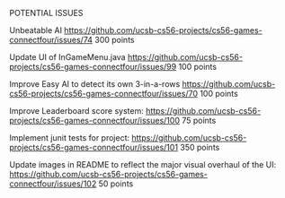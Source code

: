 POTENTIAL ISSUES

Unbeatable AI
https://github.com/ucsb-cs56-projects/cs56-games-connectfour/issues/74
300 points

Update UI of InGameMenu.java
https://github.com/ucsb-cs56-projects/cs56-games-connectfour/issues/99
100 points

Improve Easy AI to detect its own 3-in-a-rows
https://github.com/ucsb-cs56-projects/cs56-games-connectfour/issues/70
100 points

Improve Leaderboard score system:
https://github.com/ucsb-cs56-projects/cs56-games-connectfour/issues/100
75 points

Implement junit tests for project:
https://github.com/ucsb-cs56-projects/cs56-games-connectfour/issues/101
350 points

Update images in README to reflect the major visual overhaul of the UI:
https://github.com/ucsb-cs56-projects/cs56-games-connectfour/issues/102
50 points
